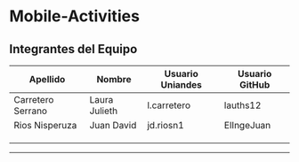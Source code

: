 # Mobile-Activities

## **Integrantes del Equipo**

| **Apellido** | **Nombre** | **Usuario Uniandes** | **Usuario GitHub** |
|--------------|------------|-----------------------|---------------------|
| Carretero Serrano | Laura Julieth | l.carretero | lauths12  |
| Rios Nisperuza | Juan David | jd.riosn1  | ElIngeJuan  |
|||||
|||||
|||||
---
